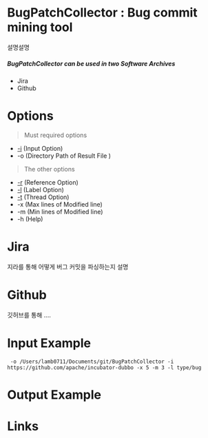 # BugPatchCollector : Bug commit mining tool
설명설명
##### BugPatchCollector can be used in two Software Archives
* Jira
* Github
# Options
>Must required options 
* [-i](https://github.com/HGUISEL/BugPatchCollector/issues/7) (Input Option)
* -o (Directory Path of Result File )
>The other options
* [-r](https://github.com/HGUISEL/BugPatchCollector/issues/5) (Reference Option)
* [-l](https://github.com/HGUISEL/BugPatchCollector/issues/7) (Label Option)
* [-t](https://github.com/HGUISEL/BugPatchCollector/issues/8) (Thread Option)
* -x (Max lines of Modified line)
* -m (Min lines of Modified line)
* -h (Help)
# Jira
지라를 통해 어떻게 버그 커밋을 파싱하는지 설명

# Github
깃허브를 통해 ....

# Input Example
<pre><code> -o /Users/lamb0711/Documents/git/BugPatchCollector -i https://github.com/apache/incubator-dubbo -x 5 -m 3 -l type/bug </code></pre>

# Output Example

# Links
